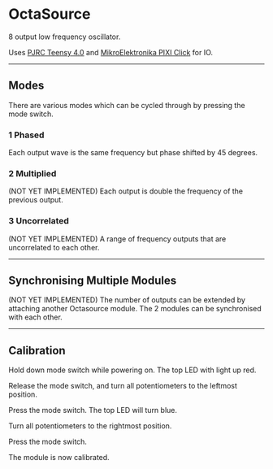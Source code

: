 
# OctaSource

8 output low frequency oscillator.

Uses [PJRC Teensy 4.0](https://www.pjrc.com/teensy-4-0/) and [MikroElektronika PIXI Click](https://www.mikroe.com/pixi-click) for IO.

---

## Modes

There are various modes which can be cycled through by pressing the mode switch.

### 1 Phased

Each output wave is the same frequency but phase shifted by 45 degrees.

### 2 Multiplied

(NOT YET IMPLEMENTED)
Each output is double the frequency of the previous output.

### 3 Uncorrelated

(NOT YET IMPLEMENTED)
A range of frequency outputs that are uncorrelated to each other.

---

## Synchronising Multiple Modules

(NOT YET IMPLEMENTED)
The number of outputs can be extended by attaching another Octasource module. The 2 modules can be synchronised with each other.

---

## Calibration

Hold down mode switch while powering on. The top LED with light up red.

Release the mode switch, and turn all potentiometers to the leftmost position.

Press the mode switch. The top LED will turn blue.

Turn all potentiometers to the rightmost position.

Press the mode switch.

The module is now calibrated.

